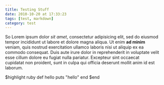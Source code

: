 ```yaml
---
title: Testing Stuff
date: 2010-10-20 at 17:33:23
tags: [test, markdown]
category: test
---
```


So Lorem ipsum dolor *sit amet*, consectetur adipisicing elit, sed do eiusmod tempor incididunt ut labore et dolore magna aliqua. Ut enim __ad minim__ veniam, quis nostrud exercitation ullamco laboris nisi ut aliquip ex ea commodo consequat. Duis aute irure dolor in reprehenderit in voluptate velit esse cillum dolore eu fugiat nulla pariatur. Excepteur sint occaecat cupidatat non proident, sunt in culpa qui officia deserunt mollit anim id est laborum.  

$highlight ruby
def hello
  puts "hello"
end
$end

